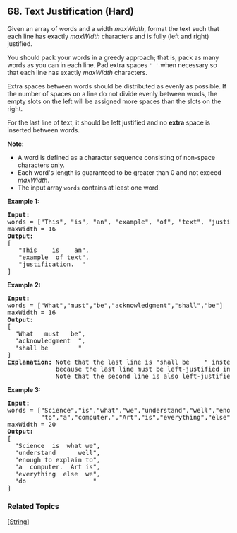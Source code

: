 <!--|This file generated by command(leetcode description); DO NOT EDIT.    |-->
<!--+----------------------------------------------------------------------+-->
<!--|@author    Openset <openset.wang@gmail.com>                           |-->
<!--|@link      https://github.com/openset                                 |-->
<!--|@home      https://github.com/openset/leetcode                        |-->
<!--+----------------------------------------------------------------------+-->

## 68. Text Justification (Hard)

<p>Given an array of words and a width&nbsp;<em>maxWidth</em>, format the text such that each line has exactly <em>maxWidth</em> characters and is fully (left and right) justified.</p>

<p>You should pack your words in a greedy approach; that is, pack as many words as you can in each line. Pad extra spaces <code>&#39; &#39;</code> when necessary so that each line has exactly <em>maxWidth</em> characters.</p>

<p>Extra spaces between words should be distributed as evenly as possible. If the number of spaces on a line do not divide evenly between words, the empty slots on the left will be assigned more spaces than the slots on the right.</p>

<p>For the last line of text, it should be left justified and no <strong>extra</strong> space is inserted between words.</p>

<p><strong>Note:</strong></p>

<ul>
	<li>A word is defined as a character sequence consisting&nbsp;of non-space characters only.</li>
	<li>Each word&#39;s length is&nbsp;guaranteed to be greater than 0 and not exceed <em>maxWidth</em>.</li>
	<li>The input array <code>words</code>&nbsp;contains at least one word.</li>
</ul>

<p><strong>Example 1:</strong></p>

<pre>
<strong>Input:</strong>
words = [&quot;This&quot;, &quot;is&quot;, &quot;an&quot;, &quot;example&quot;, &quot;of&quot;, &quot;text&quot;, &quot;justification.&quot;]
maxWidth = 16
<strong>Output:</strong>
[
&nbsp; &nbsp;&quot;This &nbsp; &nbsp;is &nbsp; &nbsp;an&quot;,
&nbsp; &nbsp;&quot;example &nbsp;of text&quot;,
&nbsp; &nbsp;&quot;justification. &nbsp;&quot;
]
</pre>

<p><strong>Example 2:</strong></p>

<pre>
<strong>Input:</strong>
words = [&quot;What&quot;,&quot;must&quot;,&quot;be&quot;,&quot;acknowledgment&quot;,&quot;shall&quot;,&quot;be&quot;]
maxWidth = 16
<strong>Output:</strong>
[
&nbsp; &quot;What &nbsp; must &nbsp; be&quot;,
&nbsp; &quot;acknowledgment &nbsp;&quot;,
&nbsp; &quot;shall be &nbsp; &nbsp; &nbsp; &nbsp;&quot;
]
<strong>Explanation:</strong> Note that the last line is &quot;shall be    &quot; instead of &quot;shall     be&quot;,
&nbsp;            because the last line must be left-justified instead of fully-justified.
             Note that the second line is also left-justified becase it contains only one word.
</pre>

<p><strong>Example 3:</strong></p>

<pre>
<strong>Input:</strong>
words = [&quot;Science&quot;,&quot;is&quot;,&quot;what&quot;,&quot;we&quot;,&quot;understand&quot;,&quot;well&quot;,&quot;enough&quot;,&quot;to&quot;,&quot;explain&quot;,
&nbsp;        &quot;to&quot;,&quot;a&quot;,&quot;computer.&quot;,&quot;Art&quot;,&quot;is&quot;,&quot;everything&quot;,&quot;else&quot;,&quot;we&quot;,&quot;do&quot;]
maxWidth = 20
<strong>Output:</strong>
[
&nbsp; &quot;Science &nbsp;is &nbsp;what we&quot;,
  &quot;understand &nbsp; &nbsp; &nbsp;well&quot;,
&nbsp; &quot;enough to explain to&quot;,
&nbsp; &quot;a &nbsp;computer. &nbsp;Art is&quot;,
&nbsp; &quot;everything &nbsp;else &nbsp;we&quot;,
&nbsp; &quot;do &nbsp; &nbsp; &nbsp; &nbsp; &nbsp; &nbsp; &nbsp; &nbsp; &nbsp;&quot;
]
</pre>


### Related Topics
  [[String](https://github.com/openset/leetcode/tree/master/tag/string/README.md)]
